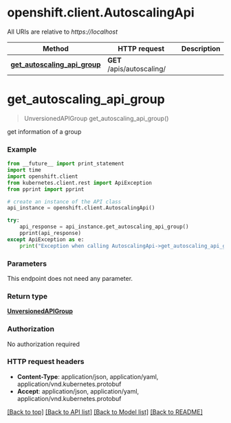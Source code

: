 # openshift.client.AutoscalingApi

All URIs are relative to *https://localhost*

Method | HTTP request | Description
------------- | ------------- | -------------
[**get_autoscaling_api_group**](AutoscalingApi.md#get_autoscaling_api_group) | **GET** /apis/autoscaling/ | 


# **get_autoscaling_api_group**
> UnversionedAPIGroup get_autoscaling_api_group()



get information of a group

### Example 
```python
from __future__ import print_statement
import time
import openshift.client
from kubernetes.client.rest import ApiException
from pprint import pprint

# create an instance of the API class
api_instance = openshift.client.AutoscalingApi()

try: 
    api_response = api_instance.get_autoscaling_api_group()
    pprint(api_response)
except ApiException as e:
    print("Exception when calling AutoscalingApi->get_autoscaling_api_group: %s\n" % e)
```

### Parameters
This endpoint does not need any parameter.

### Return type

[**UnversionedAPIGroup**](UnversionedAPIGroup.md)

### Authorization

No authorization required

### HTTP request headers

 - **Content-Type**: application/json, application/yaml, application/vnd.kubernetes.protobuf
 - **Accept**: application/json, application/yaml, application/vnd.kubernetes.protobuf

[[Back to top]](#) [[Back to API list]](../README.md#documentation-for-api-endpoints) [[Back to Model list]](../README.md#documentation-for-models) [[Back to README]](../README.md)

